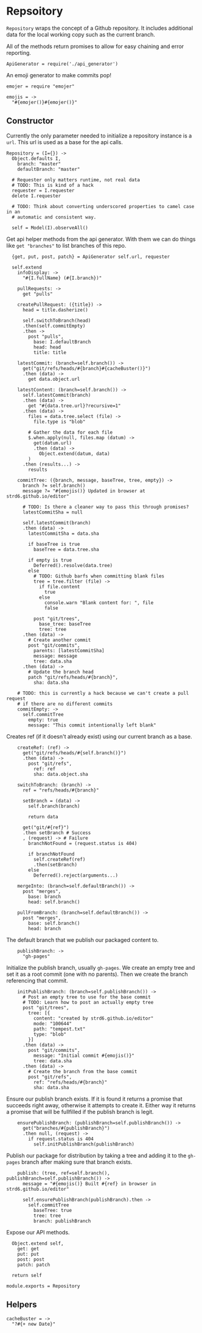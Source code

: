 Repsoitory
==========

`Repository` wraps the concept of a Github repository. It includes additional
data for the local working copy such as the current branch.

All of the methods return promises to allow for easy chaining and error
reporting.

    ApiGenerator = require('./api_generator')

An emoji generator to make commits pop!

    emojer = require "emojer"

    emojis = ->
      "#{emojer()}#{emojer()}"

Constructor
-----------

Currently the only parameter needed to initialize a repository instance is a
`url`. This url is used as a base for the api calls.

    Repository = (I={}) ->
      Object.defaults I,
        branch: "master"
        defaultBranch: "master"

      # Requester only matters runtime, not real data
      # TODO: This is kind of a hack
      requester = I.requester
      delete I.requester

      # TODO: Think about converting underscored properties to camel case in an
      # automatic and consistent way.

      self = Model(I).observeAll()

Get api helper methods from the api generator. With them we can do things like
`get "branches"` to list branches of this repo.

      {get, put, post, patch} = ApiGenerator self.url, requester

      self.extend
        infoDisplay: ->
          "#{I.fullName} (#{I.branch})"

        pullRequests: ->
          get "pulls"

        createPullRequest: ({title}) ->
          head = title.dasherize()

          self.switchToBranch(head)
          .then(self.commitEmpty)
          .then ->
            post "pulls",
              base: I.defaultBranch
              head: head
              title: title

        latestCommit: (branch=self.branch()) ->
          get("git/refs/heads/#{branch}#{cacheBuster()}")
          .then (data) ->
            get data.object.url

        latestContent: (branch=self.branch()) ->
          self.latestCommit(branch)
          .then (data) ->
            get "#{data.tree.url}?recursive=1"
          .then (data) ->
            files = data.tree.select (file) ->
              file.type is "blob"

            # Gather the data for each file
            $.when.apply(null, files.map (datum) ->
              get(datum.url)
              .then (data) ->
                Object.extend(datum, data)
            )
          .then (results...) ->
            results

        commitTree: ({branch, message, baseTree, tree, empty}) ->
          branch ?= self.branch()
          message ?= "#{emojis()} Updated in browser at strd6.github.io/editor"

          # TODO: Is there a cleaner way to pass this through promises?
          latestCommitSha = null

          self.latestCommit(branch)
          .then (data) ->
            latestCommitSha = data.sha

            if baseTree is true
              baseTree = data.tree.sha

            if empty is true
              Deferred().resolve(data.tree)
            else
              # TODO: Github barfs when committing blank files
              tree = tree.filter (file) ->
                if file.content
                  true
                else
                  console.warn "Blank content for: ", file
                  false

              post "git/trees",
                base_tree: baseTree
                tree: tree
          .then (data) ->
            # Create another commit
            post "git/commits",
              parents: [latestCommitSha]
              message: message
              tree: data.sha
          .then (data) ->
            # Update the branch head
            patch "git/refs/heads/#{branch}",
              sha: data.sha

        # TODO: this is currently a hack because we can't create a pull request
        # if there are no different commits
        commitEmpty: ->
          self.commitTree
            empty: true
            message: "This commit intentionally left blank"

Creates ref (if it doesn't already exist) using our current branch as a base.

        createRef: (ref) ->
          get("git/refs/heads/#{self.branch()}")
          .then (data) ->
            post "git/refs",
              ref: ref
              sha: data.object.sha

        switchToBranch: (branch) ->
          ref = "refs/heads/#{branch}"

          setBranch = (data) ->
            self.branch(branch)

            return data

          get("git/#{ref}")
          .then setBranch # Success
          , (request) -> # Failure
            branchNotFound = (request.status is 404)

            if branchNotFound
              self.createRef(ref)
              .then(setBranch)
            else
              Deferred().reject(arguments...)

        mergeInto: (branch=self.defaultBranch()) ->
          post "merges",
            base: branch
            head: self.branch()

        pullFromBranch: (branch=self.defaultBranch()) ->
          post "merges",
            base: self.branch()
            head: branch

The default branch that we publish our packaged content to.

        publishBranch: ->
          "gh-pages"

Initialize the publish branch, usually `gh-pages`. We create an empty
tree and set it as a root commit (one with no parents). Then we create
the branch referencing that commit.

        initPublishBranch: (branch=self.publishBranch()) ->
          # Post an empty tree to use for the base commit
          # TODO: Learn how to post an actually empty tree
          post "git/trees",
            tree: [{
              content: "created by strd6.github.io/editor"
              mode: "100644"
              path: "tempest.txt"
              type: "blob"
            }]
          .then (data) ->
            post "git/commits",
              message: "Initial commit #{emojis()}"
              tree: data.sha
          .then (data) ->
            # Create the branch from the base commit
            post "git/refs",
              ref: "refs/heads/#{branch}"
              sha: data.sha

Ensure our publish branch exists. If it is found it returns a promise that
succeeds right away, otherwise it attempts to create it. Either way it
returns a promise that will be fullfilled if the publish branch is legit.

        ensurePublishBranch: (publishBranch=self.publishBranch()) ->
          get("branches/#{publishBranch}")
          .then null, (request) ->
            if request.status is 404
              self.initPublishBranch(publishBranch)

Publish our package for distribution by taking a tree and adding it to the
`gh-pages` branch after making sure that branch exists.

        publish: (tree, ref=self.branch(), publishBranch=self.publishBranch()) ->
          message = "#{emojis()} Built #{ref} in browser in strd6.github.io/editor"

          self.ensurePublishBranch(publishBranch).then ->
            self.commitTree
              baseTree: true
              tree: tree
              branch: publishBranch

Expose our API methods.

      Object.extend self,
        get: get
        put: put
        post: post
        patch: patch

      return self

    module.exports = Repository

Helpers
-------

    cacheBuster = ->
      "?#{+ new Date}"
